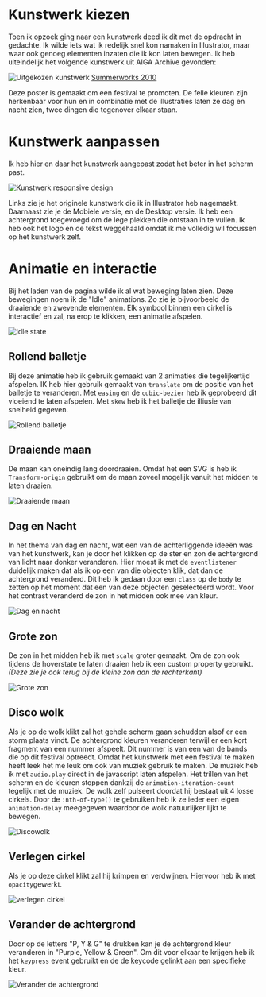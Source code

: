 

# Kunstwerk kiezen

Toen ik opzoek ging naar een kunstwerk deed ik dit met de opdracht in gedachte. Ik wilde iets wat ik redelijk snel kon namaken in Illustrator, maar waar ook genoeg elementen inzaten die ik kon laten bewegen. Ik heb uiteindelijk het volgende kunstwerk uit AIGA Archive gevonden:

![Uitgekozen kunstwerk](https://designarchives.aiga.org/assets/images/000/101/599/101599_lg.jpg)
[Summerworks 2010](https://designarchives.aiga.org/#/entries/%2Bcollections%3A%22Denver%20Art%20Museum%22/_/detail/relevance/asc/7073/7/21472/summerworks-2010/1)

Deze poster is gemaakt om een festival te promoten. De felle kleuren zijn herkenbaar voor hun en in combinatie met de illustraties laten ze dag en nacht zien, twee dingen die tegenover elkaar staan.

# Kunstwerk aanpassen

Ik heb hier en daar het kunstwerk aangepast zodat het beter in het scherm past.

![Kunstwerk responsive design](https://user-images.githubusercontent.com/45418246/81500193-cc7fc580-92d0-11ea-8f19-a2a85391540b.png)


Links zie je het originele kunstwerk die ik in Illustrator heb nagemaakt. Daarnaast zie je de Mobiele versie, en de Desktop versie. Ik heb een achtergrond toegevoegd om de lege plekken die ontstaan in te vullen. Ik heb ook het logo en de tekst weggehaald omdat ik me volledig wil focussen op het kunstwerk zelf.

# Animatie en interactie

Bij het laden van de pagina wilde ik al wat beweging laten zien. Deze bewegingen noem ik de "Idle" animations. Zo zie je bijvoorbeeld de draaiende en zwevende elementen. Elk symbool binnen een cirkel is interactief en zal, na erop te klikken, een animatie afspelen.

![Idle state](https://user-images.githubusercontent.com/45418246/82759155-cb2fbc00-9deb-11ea-9522-bcf16272bed1.gif)

## Rollend balletje
Bij deze animatie heb ik gebruik gemaakt van 2 animaties die tegelijkertijd afspelen. IK heb hier gebruik gemaakt van `translate` om de positie van het balletje te veranderen. Met `easing` en de `cubic-bezier` heb ik geprobeerd dit vloeiend te laten afspelen. Met `skew` heb ik het balletje de illiusie van snelheid gegeven.

![Rollend balletje](https://user-images.githubusercontent.com/45418246/82759317-eea73680-9dec-11ea-8793-d258994c0e6a.gif)


## Draaiende maan
De maan kan oneindig lang doordraaien. Omdat het een SVG is heb ik `Transform-origin` gebruikt om de maan zoveel mogelijk vanuit het midden te laten draaien.

![Draaiende maan](https://user-images.githubusercontent.com/45418246/82759415-9ae91d00-9ded-11ea-9775-5b3cb7f0cf4f.gif)

## Dag en Nacht
In het thema van dag en nacht, wat een van de achterliggende ideeën was van het kunstwerk, kan je door het klikken op de ster en zon de achtergrond van licht naar donker veranderen. Hier moest ik met de `eventlistener` duidelijk maken dat als ik op een van die objecten klik, dat dan de achtergrond veranderd. Dit heb ik gedaan door een `class` op de `body` te zetten op het moment dat een van deze objecten geselecteerd wordt. Voor het contrast veranderd de zon in het midden ook mee van kleur.

![Dag en nacht](https://user-images.githubusercontent.com/45418246/82759564-8f4a2600-9dee-11ea-9908-da4d1ec231a8.gif)

## Grote zon
De zon in het midden heb ik met `scale` groter gemaakt. Om de zon ook tijdens de hoverstate te laten draaien heb ik een custom property gebruikt. _(Deze zie je ook terug bij de kleine zon aan de rechterkant)_

![Grote zon](https://user-images.githubusercontent.com/45418246/82759779-b0f7dd00-9def-11ea-8eb4-1ae5d3bab8b1.gif)


## Disco wolk
Als je op de wolk klikt zal het gehele scherm gaan schudden alsof er een storm plaats vindt. De achtergrond kleuren veranderen terwijl er een kort fragment van een nummer afspeelt. Dit nummer is van een van de bands die op dit festival optreedt. Omdat het kunstwerk met een festival te maken heeft leek het me leuk om ook van muziek gebruik te maken. De muziek heb ik met `audio.play` direct in de javascript laten afspelen. Het trillen van het scherm en de kleuren stoppen dankzij de `animation-iteration-count` tegelijk met de muziek. De wolk zelf pulseert doordat hij bestaat uit 4 losse cirkels. Door de `:nth-of-type()` te gebruiken heb ik ze ieder een eigen `animation-delay` meegegeven waardoor de wolk natuurlijker lijkt te bewegen.

![Discowolk](https://user-images.githubusercontent.com/45418246/82759933-9eca6e80-9df0-11ea-8dc1-7c61d2e1f621.gif)

## Verlegen cirkel
Als je op deze cirkel klikt zal hij krimpen en verdwijnen. Hiervoor heb ik met `opacity`gewerkt.

![verlegen cirkel](https://user-images.githubusercontent.com/45418246/82760036-4cd61880-9df1-11ea-97fe-72244e7b6587.gif)


## Verander de achtergrond
Door op de letters "P, Y & G" te drukken kan je de achtergrond kleur veranderen in "Purple, Yellow & Green". Om dit voor elkaar te krijgen heb ik het `keypress` event gebruikt en de de keycode gelinkt aan een specifieke kleur.

![Verander de achtergrond](https://user-images.githubusercontent.com/45418246/82760159-0f25bf80-9df2-11ea-80de-433afdb02d7a.gif)


